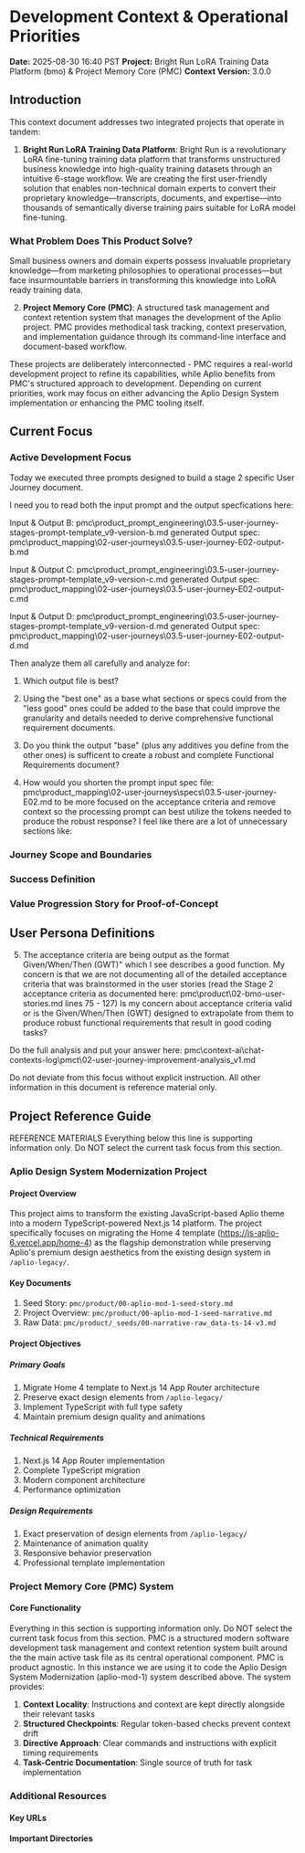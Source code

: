 # Development Context & Operational Priorities
**Date:** 2025-08-30 16:40 PST
**Project:** Bright Run LoRA Training Data Platform (bmo) & Project Memory Core (PMC)
**Context Version:** 3.0.0

## Introduction

This context document addresses two integrated projects that operate in tandem:

1. **Bright Run LoRA Training Data Platform**: Bright Run is a revolutionary LoRA fine-tuning training data platform that transforms unstructured business knowledge into high-quality training datasets through an intuitive 6-stage workflow. We are creating the first user-friendly solution that enables non-technical domain experts to convert their proprietary knowledge—transcripts, documents, and expertise—into thousands of semantically diverse training pairs suitable for LoRA model fine-tuning.

### What Problem Does This Product Solve?

Small business owners and domain experts possess invaluable proprietary knowledge—from marketing philosophies to operational processes—but face insurmountable barriers in transforming this knowledge into LoRA ready training data.

2. **Project Memory Core (PMC)**: A structured task management and context retention system that manages the development of the Aplio project. PMC provides methodical task tracking, context preservation, and implementation guidance through its command-line interface and document-based workflow.

These projects are deliberately interconnected - PMC requires a real-world development project to refine its capabilities, while Aplio benefits from PMC's structured approach to development. Depending on current priorities, work may focus on either advancing the Aplio Design System implementation or enhancing the PMC tooling itself.

## Current Focus

### Active Development Focus
Today we executed three prompts designed to build a stage 2 specific User Journey document.  

I need you to read both the input prompt and the output specfications here:

Input & Output B: pmc\product\_prompt_engineering\03.5-user-journey-stages-prompt-template_v9-version-b.md generated Output spec: pmc\product\_mapping\02-user-journeys\03.5-user-journey-E02-output-b.md

Input & Output C: pmc\product\_prompt_engineering\03.5-user-journey-stages-prompt-template_v9-version-c.md generated Output spec: pmc\product\_mapping\02-user-journeys\03.5-user-journey-E02-output-c.md


Input & Output D: pmc\product\_prompt_engineering\03.5-user-journey-stages-prompt-template_v9-version-d.md generated Output spec: pmc\product\_mapping\02-user-journeys\03.5-user-journey-E02-output-d.md

Then analyze them all carefully and analyze for: 

1. Which output file is best?

2. Using the "best one" as a base what sections or specs could from the "less good" ones could be added to the base that could improve the granularity and details needed to derive comprehensive functional requirement documents.

3. Do you think the output "base" (plus any additives you define from the other ones) is sufficent to create a robust and complete Functional Requirements document?

4. How would you shorten the prompt input spec file: pmc\product\_mapping\02-user-journeys\specs\03.5-user-journey-E02.md to be more focused on the acceptance criteria and remove context so the processing prompt can best utilize the tokens needed to produce the robust response?  I feel like there are a lot of unnecessary sections like:
### Journey Scope and Boundaries
### Success Definition
### Value Progression Story for Proof-of-Concept
## User Persona Definitions

5. The acceptance criteria are being output as the format Given/When/Then (GWT)" which I see describes a good function. My concern is that we are not documenting all of the detailed acceptance criteria that was brainstormed in the user stories (read the Stage 2 acceptance criteria as documented here: pmc\product\02-bmo-user-stories.md lines 75 - 127)
Is my concern about acceptance criteria valid or is the Given/When/Then (GWT) designed to extrapolate from them to produce robust functional requirements that result in good coding tasks?

Do the full analysis and put your answer here:
pmc\context-ai\chat-contexts-log\pmct\02-user-journey-improvement-analysis_v1.md

Do not deviate from this focus without explicit instruction.
All other information in this document is reference material only.


## Project Reference Guide
REFERENCE MATERIALS
Everything below this line is supporting information only. Do NOT select the current task focus from this section.

### Aplio Design System Modernization Project

#### Project Overview
This project aims to transform the existing JavaScript-based Aplio theme into a modern TypeScript-powered Next.js 14 platform. The project specifically focuses on migrating the Home 4 template (https://js-aplio-6.vercel.app/home-4) as the flagship demonstration while preserving Aplio's premium design aesthetics from the existing design system in `/aplio-legacy/`.

#### Key Documents
1. Seed Story: `pmc/product/00-aplio-mod-1-seed-story.md`
2. Project Overview: `pmc/product/00-aplio-mod-1-seed-narrative.md`
3. Raw Data: `pmc/product/_seeds/00-narrative-raw_data-ts-14-v3.md`

#### Project Objectives

##### Primary Goals
1. Migrate Home 4 template to Next.js 14 App Router architecture
2. Preserve exact design elements from `/aplio-legacy/`
3. Implement TypeScript with full type safety
4. Maintain premium design quality and animations

##### Technical Requirements
1. Next.js 14 App Router implementation
2. Complete TypeScript migration
3. Modern component architecture
4. Performance optimization

##### Design Requirements
1. Exact preservation of design elements from `/aplio-legacy/`
2. Maintenance of animation quality
3. Responsive behavior preservation
4. Professional template implementation

### Project Memory Core (PMC) System

#### Core Functionality
Everything in this section is supporting information only. Do NOT select the current task focus from this section.
PMC is a structured modern software development task management and context retention system built around the the main active task file as its central operational component. PMC is product agnostic. In this instance we are using it to code the Aplio Design System Modernization (aplio-mod-1) system described above. The system provides:

1. **Context Locality**: Instructions and context are kept directly alongside their relevant tasks
2. **Structured Checkpoints**: Regular token-based checks prevent context drift
3. **Directive Approach**: Clear commands and instructions with explicit timing requirements
4. **Task-Centric Documentation**: Single source of truth for task implementation


### Additional Resources

#### Key URLs

#### Important Directories